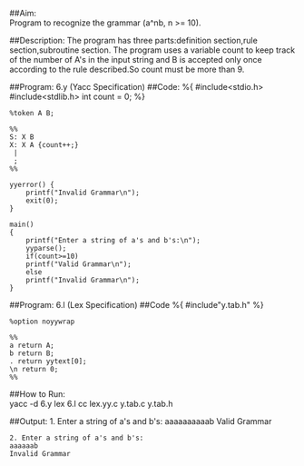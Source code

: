 ##Aim:  
Program to recognize the grammar (a^nb, n >= 10).

##Description:
The program has three parts:definition section,rule section,subroutine section. The program uses a variable count to keep track of the number of A's in the input string and B is accepted only once according to the rule described.So count must be more than 9.

##Program: 6.y (Yacc Specification)
##Code:
	%{
		#include<stdio.h>
		#include<stdlib.h>
		int count = 0;
	%}

	%token A B;

	%%
	S: X B
	X: X A {count++;}
	 |
	 ;
	%%

	yyerror() {
		printf("Invalid Grammar\n");
		exit(0);
	}

	main()
	{
		printf("Enter a string of a's and b's:\n");
		yyparse();
		if(count>=10)
		printf("Valid Grammar\n");
		else
		printf("Invalid Grammar\n");
	}

##Program: 6.l (Lex Specification)
##Code
	%{
		#include"y.tab.h"
	%}

	%option noyywrap

	%%
	a return A;
	b return B;
	. return yytext[0];
	\n return 0;
	%%

##How to Run:  
    yacc -d 6.y
    lex 6.l
    cc lex.yy.c y.tab.c y.tab.h

##Output:
	1. Enter a string of a's and b's:
	aaaaaaaaaab
	Valid Grammar

	2. Enter a string of a's and b's:
	aaaaaab
	Invalid Grammar

